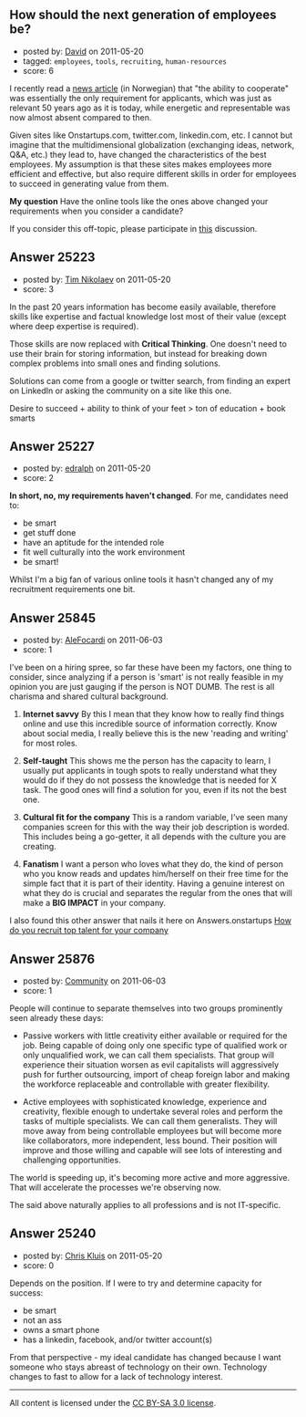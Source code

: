 ## How should the next generation of employees be?

- posted by: [David](https://stackexchange.com/users/-1/2684-david) on 2011-05-20
- tagged: `employees`, `tools`, `recruiting`, `human-resources`
- score: 6

I recently read a [news article][1] (in Norwegian) that "the ability to cooperate" was essentially the only requirement for applicants, which was just as relevant 50 years ago as it is today, while energetic and representable was now almost absent compared to then.

Given sites like Onstartups.com, twitter.com, linkedin.com, etc. I cannot but imagine that the multidimensional globalization (exchanging ideas, network, Q&A, etc.) they lead to, have changed the characteristics of the best employees. My assumption is that these sites makes employees more efficient and effective, but also require different skills in order for employees to succeed in generating value from them.

**My question**
Have the online tools like the ones above changed your requirements when you consider a candidate?



If you consider this off-topic, please participate in [this][2] discussion.


  [1]: http://www.aftenposten.no/jobb/article4125441.ece
  [2]: http://meta.answers.onstartups.com/questions/483/when-is-it-start-up-and-when-is-it-general-business


## Answer 25223

- posted by: [Tim Nikolaev](https://stackexchange.com/users/-1/7151-tim-nikolaev) on 2011-05-20
- score: 3

In the past 20 years information has become easily available, therefore skills like expertise and factual knowledge lost most of their value (except where deep expertise is required).

Those skills are now replaced with **Critical Thinking**. One doesn't need to use their brain for storing information, but instead for breaking down complex problems into small ones and finding solutions. 

Solutions can come from a google or twitter search, from finding an expert on LinkedIn or asking the community on a site like this one.

Desire to succeed + ability to think of your feet > ton of education + book smarts



## Answer 25227

- posted by: [edralph](https://stackexchange.com/users/-1/9362-edralph) on 2011-05-20
- score: 2

**In short, no, my requirements haven't changed**.  For me, candidates need to:

- be smart
- get stuff done
- have an aptitude for the intended role
- fit well culturally into the work environment
- be smart!

Whilst I'm a big fan of various online tools it hasn't changed any of my recruitment requirements one bit.




## Answer 25845

- posted by: [AleFocardi](https://stackexchange.com/users/-1/10987-alefocardi) on 2011-06-03
- score: 1

<p>I've been on a hiring spree, so far these have been my factors, one thing to consider, since analyzing if a person is 'smart' is not really feasible in my opinion you are just gauging if the person is NOT DUMB. The rest is all charisma and shared cultural background.</p>

<ol>
<li><p><strong>Internet savvy</strong> By this I mean that they know how to really find things online and use this incredible source of information correctly. Know about social media, I really believe this is the new 'reading and writing' for most roles.</p></li>
<li><p><strong>Self-taught</strong> This shows me the person has the capacity to learn, I usually put applicants in tough spots to really understand what they would do if they do not possess the knowledge that is needed for X task. The good ones will find a solution for you, even if its not the best one.</p></li>
<li><p><strong>Cultural fit for the company</strong> This is a random variable, I've seen many companies screen for this with the way their job description is worded. This includes being a go-getter, it all depends with the culture you are creating.</p></li>
<li><p><strong>Fanatism</strong> I want a person who loves what they do, the kind of person who you know reads and updates him/herself on their free time for the simple fact that it is part of their identity. Having a genuine interest on what they do is crucial and separates the regular from the ones that will make a <strong>BIG IMPACT</strong> in your company.</p></li>
</ol>

<p>I also found this other answer that nails it here on Answers.onstartups <a href="http://answers.onstartups.com/questions/8110/how-do-you-recruit-enough-top-talent-for-your-company/8131#8131">How do you recruit top talent for your company</a></p>



## Answer 25876

- posted by: [Community](https://stackexchange.com/users/-1/-1-community) on 2011-06-03
- score: 1

People will continue to separate themselves into two groups prominently seen already these days:

- Passive workers with little creativity either available or required for the job. Being capable of doing only one specific type of qualified work or only unqualified work, we can call them specialists. That group will experience their situation worsen as evil capitalists will aggressively push for further outsourcing, import of cheap foreign labor and making the workforce replaceable and controllable with greater flexibility.

- Active employees with sophisticated knowledge, experience and creativity, flexible enough to undertake several roles and perform the tasks of multiple specialists. We can call them generalists. They will move away from being controllable employees but will become more like collaborators, more independent, less bound. Their position will improve and those willing and capable will see lots of interesting and challenging opportunities.

The world is speeding up, it's becoming more active and more aggressive. That will accelerate the processes we're observing now.

The said above naturally applies to all professions and is not IT-specific.


## Answer 25240

- posted by: [Chris Kluis](https://stackexchange.com/users/-1/9207-chris-kluis) on 2011-05-20
- score: 0

Depends on the position.  If I were to try and determine capacity for success:

 - be smart
 - not an ass
 - owns a smart phone
 - has a linkedin, facebook, and/or twitter account(s)

From that perspective - my ideal candidate has changed because I want someone who stays abreast of technology on their own.  Technology changes to fast to allow for a lack of technology interest.



---

All content is licensed under the [CC BY-SA 3.0 license](https://creativecommons.org/licenses/by-sa/3.0/).
